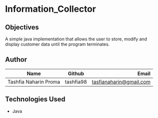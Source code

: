 # Information_Collector


## Objectives
A simple java implementation that allows the user to store, modify and display customer data until the program terminates. 

## Author
| Name          | Github        | Email  |
| ------------- |:-------------:| -----:|
| Tashfia Naharin Proma | tashfia98 | tasfianaharin@gmail.com |

## Technologies Used
* Java 
